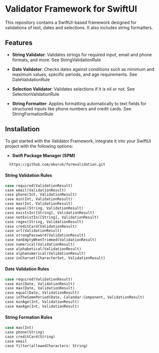 # Validator Framework for SwiftUI

This repository contains a SwiftUI-based framework designed for validations of text, dates and selections. It also includes string formatters.

## Features

- **String Validator**: Validates strings for required input, email and phone formats, and more. See StringValidationRule
- **Date Validator**: Checks dates against conditions such as minimum and maximum values, specific periods, and age requirements. See DateValidationRule
- **Selection Validator**: Validates selections if it is nil or not. See SelectionValidationRule
  
- **String Formatter**: Applies formatting automatically to text fields for structured inputs like phone numbers and credit cards. See StringFormationRule

## Installation

To get started with the Validator Framework, integrate it into your SwiftUI project with the following options:

- **Swift Package Manager (SPM)**

```bash
  https://github.com/akoruk/formvalidation.git
```

#### String Validation Rules

```bash
case required(ValidationResult)
case email(ValidationResult)
case phone(Int, ValidationResult)
case min(Int, ValidationResult)
case max(Int, ValidationResult)
case equal(String, ValidationResult)
case existsIn([String], ValidationResult)
case notExistIn([String], ValidationResult)
case regex(String, ValidationResult)
case creditCard(ValidationResult)
case url(ValidationResult)
case strongPassword(ValidationResult)
case nonEmptyWhenTrimmed(ValidationResult)
case numerical(ValidationResult)
case alphabetical(ValidationResult)
case alphanumerical(ValidationResult)
case inCharset(CharacterSet, ValidationResult)
```

#### Date Validation Rules

```bash
case required(ValidationResult)
case min(Date, ValidationResult)
case max(Date, ValidationResult)
case equal(Date, ValidationResult)
case inTheSamePeriod(Date, Calendar.Component, ValidationResult)
case minAge(Int, ValidationResult)
case maxAge(Int, ValidationResult)
```

#### String Formation Rules

```bash
case max(Int)
case phone(String)
case creditCard(String)
case email
case filter(allowedCharacters: String)
```
